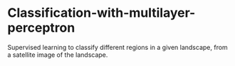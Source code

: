 # Classification-with-multilayer-perceptron
Supervised learning to classify different regions in a given landscape, from a satellite image of the landscape.
